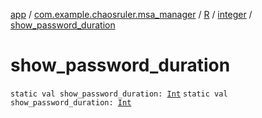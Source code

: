 [app](../../../index.md) / [com.example.chaosruler.msa_manager](../../index.md) / [R](../index.md) / [integer](index.md) / [show_password_duration](.)

# show_password_duration

`static val show_password_duration: `[`Int`](https://kotlinlang.org/api/latest/jvm/stdlib/kotlin/-int/index.html)
`static val show_password_duration: `[`Int`](https://kotlinlang.org/api/latest/jvm/stdlib/kotlin/-int/index.html)